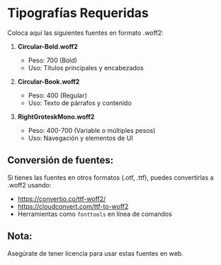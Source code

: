 # Tipografías Requeridas

Coloca aquí las siguientes fuentes en formato .woff2:

1. **Circular-Bold.woff2**
   - Peso: 700 (Bold)
   - Uso: Títulos principales y encabezados

2. **Circular-Book.woff2** 
   - Peso: 400 (Regular)
   - Uso: Texto de párrafos y contenido

3. **RightGroteskMono.woff2**
   - Peso: 400-700 (Variable o múltiples pesos)
   - Uso: Navegación y elementos de UI

## Conversión de fuentes:
Si tienes las fuentes en otros formatos (.otf, .ttf), puedes convertirlas a .woff2 usando:
- https://convertio.co/ttf-woff2/
- https://cloudconvert.com/ttf-to-woff2
- Herramientas como `fonttools` en línea de comandos

## Nota:
Asegúrate de tener licencia para usar estas fuentes en web.